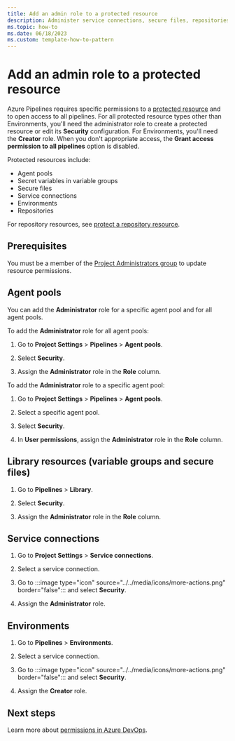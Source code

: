 ```yaml
---
title: Add an admin role to a protected resource
description: Administer service connections, secure files, repositories, agent pools, secret variables, and Environments. 
ms.topic: how-to 
ms.date: 06/18/2023
ms.custom: template-how-to-pattern
---
```


# Add an admin role to a protected resource

Azure Pipelines requires specific permissions to a [protected resource](../process/about-resources.md) and to open access to all pipelines. For all protected resource types other than Environments, you'll need the administrator role to create a protected resource or edit its **Security** configuration. For Environments, you'll need the **Creator** role. When you don't appropriate access, the **Grant access permission to all pipelines** option is disabled.

Protected resources include:

* Agent pools
* Secret variables in variable groups
* Secure files
* Service connections
* Environments
* Repositories

For repository resources, see [protect a repository resource](../process/repository-resource.md). 


## Prerequisites

You must be a member of the [Project Administrators group](../../organizations/security/change-project-level-permissions.md) to update resource permissions.  

## Agent pools

You can add the **Administrator** role for a specific agent pool and for all agent pools. 

To add the **Administrator** role for all agent pools:

1. Go to **Project Settings** > **Pipelines** > **Agent pools**. 

1. Select **Security**. 

1. Assign the **Administrator** role in the **Role** column. 

To add the **Administrator** role to a specific agent pool:

1. Go to **Project Settings** > **Pipelines** > **Agent pools**. 

1. Select a specific agent pool. 

1. Select **Security**. 

1. In **User permissions**, assign the **Administrator** role in the **Role** column.

## Library resources (variable groups and secure files)

1. Go to **Pipelines** > **Library**. 

1. Select **Security**.

1. Assign the **Administrator** role in the **Role** column.

## Service connections

1. Go to **Project Settings** > **Service connections**. 

1. Select a service connection. 

1. Go to :::image type="icon" source="../../media/icons/more-actions.png" border="false"::: and select **Security**.  

1. Assign the **Administrator** role. 

## Environments

1. Go to **Pipelines** > **Environments**. 

1. Select a service connection. 

1. Go to :::image type="icon" source="../../media/icons/more-actions.png" border="false"::: and select **Security**. 

1. Assign the **Creator** role. 


## Next steps

Learn more about [permissions in Azure DevOps](../../organizations/security/about-permissions.md). 


